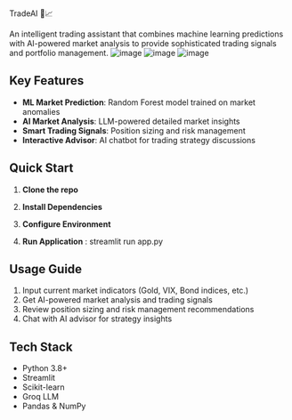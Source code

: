  TradeAI 🤖📈

An intelligent trading assistant that combines machine learning predictions with AI-powered market analysis to provide sophisticated trading signals and portfolio management.
![image](https://github.com/user-attachments/assets/c2afa1ff-e270-44c3-9447-fb575079e462)
![image](https://github.com/user-attachments/assets/493ff889-cdb7-499e-adc5-20d4579b89f8)
![image](https://github.com/user-attachments/assets/8391f59f-760b-40c8-b470-93b0ffa33654)



## Key Features

- **ML Market Prediction**: Random Forest model trained on market anomalies
- **AI Market Analysis**: LLM-powered detailed market insights
- **Smart Trading Signals**: Position sizing and risk management
- **Interactive Advisor**: AI chatbot for trading strategy discussions

## Quick Start
1. **Clone the repo**
  
2. **Install Dependencies**

3. **Configure Environment**

4. **Run Application** : streamlit run app.py

## Usage Guide

1. Input current market indicators (Gold, VIX, Bond indices, etc.)
2. Get AI-powered market analysis and trading signals
3. Review position sizing and risk management recommendations
4. Chat with AI advisor for strategy insights

## Tech Stack

- Python 3.8+
- Streamlit
- Scikit-learn
- Groq LLM
- Pandas & NumPy


